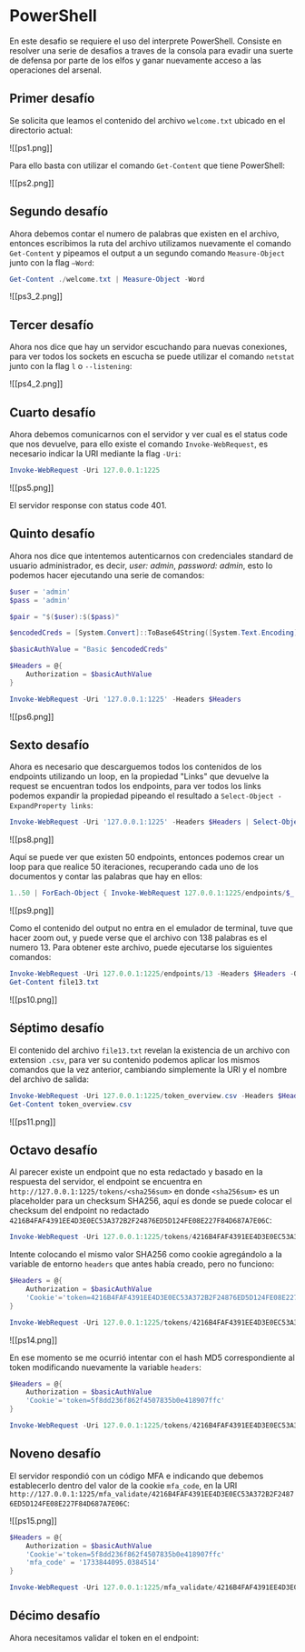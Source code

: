 # PowerShell

En este desafio se requiere el uso del interprete PowerShell. Consiste en resolver una serie de desafios a traves de la consola para evadir una suerte de defensa por parte de los elfos y ganar nuevamente acceso a las operaciones del arsenal.


## **Primer desafío**
Se solicita que leamos el contenido del archivo `welcome.txt` ubicado en el directorio actual:

![[ps1.png]]

Para ello basta con utilizar el comando `Get-Content` que tiene PowerShell:

![[ps2.png]]


## **Segundo desafío**
Ahora debemos contar el numero de palabras que existen en el archivo, entonces escribimos la ruta del archivo utilizamos nuevamente el comando `Get-Content` y pipeamos el output a un segundo comando `Measure-Object` junto con la flag `–Word`:

```powershell 
Get-Content ./welcome.txt | Measure-Object -Word
```

![[ps3_2.png]]


## **Tercer desafío**
Ahora nos dice que hay un servidor escuchando para nuevas conexiones, para ver todos los sockets en escucha se puede utilizar el comando `netstat` junto con 
la flag `l` o `--listening`:

![[ps4_2.png]]


## **Cuarto desafío**
Ahora debemos comunicarnos con el servidor y ver cual es el status code que nos devuelve, para ello existe el comando `Invoke-WebRequest`, es necesario indicar la URI mediante la flag `-Uri`:

```powershell
Invoke-WebRequest -Uri 127.0.0.1:1225
```

![[ps5.png]]

El servidor response con status code 401.


## **Quinto desafío**
Ahora nos dice que intentemos autenticarnos con credenciales standard de usuario administrador, es decir, *user: admin*, *password: admin*, esto lo podemos hacer ejecutando una serie de comandos:
```powershell
$user = 'admin'
$pass = 'admin'

$pair = "$($user):$($pass)"

$encodedCreds = [System.Convert]::ToBase64String([System.Text.Encoding]::ASCII.GetBytes($pair))

$basicAuthValue = "Basic $encodedCreds"

$Headers = @{
    Authorization = $basicAuthValue
}

Invoke-WebRequest -Uri '127.0.0.1:1225' -Headers $Headers
```

![[ps6.png]]



## **Sexto desafío**
Ahora es necesario que descarguemos todos los contenidos de los endpoints utilizando un loop, en la propiedad "Links" que devuelve la request se encuentran todos los endpoints, para ver todos los links podemos expandir la propiedad pipeando el resultado a `Select-Object -ExpandProperty links`:

```powershell
Invoke-WebRequest -Uri '127.0.0.1:1225' -Headers $Headers | Select-Object -ExpandProperty links
```

![[ps8.png]]

Aquí se puede ver que existen 50 endpoints, entonces podemos crear un loop para que realice 50 iteraciones, recuperando cada uno de los documentos y contar las palabras que hay en ellos:

```powershell
1..50 | ForEach-Object { Invoke-WebRequest 127.0.0.1:1225/endpoints/$_ -Headers $Headers | measure -word }
```

![[ps9.png]]

Como el contenido del output no entra en el emulador de terminal, tuve que hacer zoom out, y puede verse que el archivo con 138 palabras es el numero 13. Para obtener este archivo, puede ejecutarse los siguientes comandos:

```powershell
Invoke-WebRequest -Uri 127.0.0.1:1225/endpoints/13 -Headers $Headers -OutFile file13.txt
Get-Content file13.txt
```

![[ps10.png]]



## **Séptimo desafío**
El contenido del archivo `file13.txt` revelan la existencia de un archivo con extension `.csv`, para ver su contenido podemos aplicar los mismos comandos que la vez anterior, cambiando simplemente la URI y el nombre del archivo de salida:

```powershell
Invoke-WebRequest -Uri 127.0.0.1:1225/token_overview.csv -Headers $Headers -OutFile token_overview.csv
Get-Content token_overview.csv
```

![[ps11.png]]



## **Octavo desafío**
Al parecer existe un endpoint que no esta redactado y basado en la respuesta del servidor, el endpoint se encuentra en `http://127.0.0.1:1225/tokens/<sha256sum>` en donde `<sha256sum>` es un placeholder para un checksum SHA256, aquí es donde se puede colocar el checksum del endpoint no redactado `4216B4FAF4391EE4D3E0EC53A372B2F24876ED5D124FE08E227F84D687A7E06C`:

```powershell
Invoke-WebRequest -Uri 127.0.0.1:1225/tokens/4216B4FAF4391EE4D3E0EC53A372B2F24876ED5D124FE08E227F84D687A7E06C -Headers $Headers 
```

Intente colocando el mismo valor SHA256 como cookie agregándolo a la variable de entorno `headers` que antes había creado, pero no funciono:

```powershell
$Headers = @{
    Authorization = $basicAuthValue
    'Cookie'='token=4216B4FAF4391EE4D3E0EC53A372B2F24876ED5D124FE08E227F84D687A7E06C'
}
```

```powershell
Invoke-WebRequest -Uri 127.0.0.1:1225/tokens/4216B4FAF4391EE4D3E0EC53A372B2F24876ED5D124FE08E227F84D687A7E06C -Headers $Headers
``` 

![[ps14.png]]

En ese momento se me ocurrió intentar con el hash MD5 correspondiente al token modificando nuevamente la variable `headers`:

```powershell
$Headers = @{
    Authorization = $basicAuthValue
    'Cookie'='token=5f8dd236f862f4507835b0e418907ffc'
}
```

```powershell
Invoke-WebRequest -Uri 127.0.0.1:1225/tokens/4216B4FAF4391EE4D3E0EC53A372B2F24876ED5D124FE08E227F84D687A7E06C -Headers $Headers
``` 



## **Noveno desafío**
El servidor respondió con un código MFA e indicando que debemos establecerlo dentro del valor de la cookie `mfa_code`, en 
la URI `http://127.0.0.1:1225/mfa_validate/4216B4FAF4391EE4D3E0EC53A372B2F24876ED5D124FE08E227F84D687A7E06C`:

![[ps15.png]]

```powershell
$Headers = @{
    Authorization = $basicAuthValue
    'Cookie'='token=5f8dd236f862f4507835b0e418907ffc'
    'mfa_code' = '1733844095.0384514'
}
```

```powershell
Invoke-WebRequest -Uri 127.0.0.1:1225/mfa_validate/4216B4FAF4391EE4D3E0EC53A372B2F24876ED5D124FE08E227F84D687A7E06C -Headers $Headers
```



## **Décimo desafío**
Ahora necesitamos validar el token en el endpoint:



